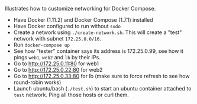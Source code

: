 Illustrates how to customize networking for Docker Compose.

* Have Docker (1.11.2) and Docker Compose (1.7.1) installed
* Have Docker configured to run without `sudo`
* Create a network using `./create-network.sh`. This will create a "test" network with subnet `172.25.0.0/16`.
* Run `docker-compose up`
* See how "tester" container says its address is 172.25.0.99, see how it pings `web1`, `web2` and `lb` by their IPs.
* Go to http://172.25.0.11:80 for web1
* Go to http://172.25.0.22:80 for web2
* Go to http://172.25.0.33:80 for lb (make sure to force refresh to see how round-robin works)
* Launch ubuntu/bash (`./test.sh`) to start an ubuntu container attached to `test` network. Ping all those hosts or curl them.
